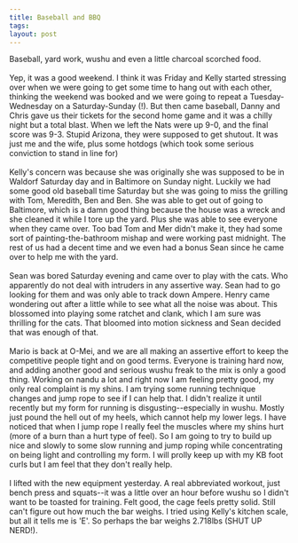 ```yaml
---
title: Baseball and BBQ
tags: 
layout: post
---
```

Baseball, yard work, wushu and even a little charcoal scorched food.<br /><br />Yep, it was a good weekend.  I think it was Friday and Kelly started stressing over when we were going to get some time to hang out with each other, thinking the weekend was booked and we were going to repeat a Tuesday-Wednesday on a Saturday-Sunday (!).  But then came baseball, Danny and Chris gave us their tickets for the second home game and it was a chilly night but a total blast.  When we left the Nats were up 9-0, and the final score was 9-3.  Stupid Arizona, they were supposed to get shutout.  It was just me and the wife, plus some hotdogs (which took some serious conviction to stand in line for)<br /><br />Kelly's concern was because she was originally she was supposed to be in Waldorf Saturday day and in Baltimore on Sunday night.    Luckily we had some good old baseball time Saturday but she was going to miss the grilling with Tom, Meredith, Ben and Ben.  She was able to get out of going to Baltimore, which is a damn good thing because the house was a wreck and she cleaned it while I tore up the yard.  Plus she was able to see everyone when they came over.  Too bad Tom and Mer didn't make it, they had some sort of painting-the-bathroom mishap and were working past midnight.  The rest of us had a decent time and we even had a bonus Sean since he came over to help me with the yard.  <br /><br />Sean was bored Saturday evening and came over to play with the cats.  Who apparently do not deal with intruders in any assertive way.  Sean had to go looking for them and was only able to track down Ampere.  Henry came wondering out after a little while to see what all the noise was about.  This blossomed into playing some ratchet and clank, which I am sure was thrilling for the cats.  That bloomed into motion sickness and Sean decided that was enough of that. <br /><br />Mario is back at O-Mei, and we are all making an assertive effort to keep the competitive people tight and on good terms.  Everyone is training hard now, and adding another good and serious wushu freak to the mix is only a good thing.  Working on nandu a lot and right now I am feeling pretty good, my only real complaint is my shins.  I am trying some running technique changes and jump rope to see if I can help that.  I didn't realize it until recently but my form for running is disgusting--especially in wushu.  Mostly just pound the hell out of my heels, which cannot help my lower legs.  I have noticed that when I jump rope I really feel the muscles where my shins hurt (more of a burn than a hurt type of feel).  So I am going to try to build up nice and slowly to some slow running and jump roping while concentrating on being light and controlling my form. I will prolly keep up with my KB foot curls but I am feel that they don't really help.  <br /><br />I lifted with the new equipment yesterday.  A real abbreviated workout, just bench press and squats--it was a little over an hour before wushu so I didn't want to be toasted for training.  Felt good, the cage feels pretty solid.  Still can't figure out how much the bar weighs.  I tried using Kelly's kitchen scale, but all it tells me is 'E'.  So perhaps the bar weighs 2.718lbs (SHUT UP NERD!).
